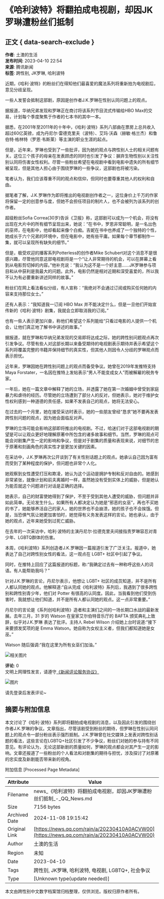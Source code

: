 # 《哈利波特》将翻拍成电视剧，却因JK罗琳遭粉丝们抵制

## 正文 { data-search-exclude }


**作者**: 土澳的生活  
**发布时间**: 2023-04-10 22:54  
**来源**: 腾讯新闻  
**标签**: 跨性别, JK罗琳, 哈利波特  

近期，《哈利·波特》的粉丝们在得知他们最喜爱的魔法系列将重新拍为电视剧后，意见分歧呈现。

一些人发誓会抵制这部剧，原因是创作者J.K.罗琳在性别认同问题上的观点。

据报道，华纳兄弟发现和罗琳正在商讨将该系列节目流式传输给HBO Max的交易，计划每个季度聚焦于作者的七本书的其中一本。

据悉，在2001年至2011年的十年中，《哈利·波特》系列八部曲在票房上总共收入超过60亿英镑，成为丹尼尔·雷德克里夫（波特）、艾玛·沃森（赫敏·格兰杰）和鲁伯特·格林特（罗恩·韦斯莱）等主演的职业生涯的起点。

但是，近年来，罗琳也受到了一些批评，因为她的观点与跨性别人士的相关问题有关。这位三个孩子的母亲在发表顾虑的同时也引发了争议：摒弃生物性别以关注性别认同将伤害女性权利。尽管一些粉丝希望在电视剧中看到电影中遗失的所有细节被呈现，但是其他人担心由于围绕罗琳的一些争议，这部剧也将被污染。

笔者认为，我们应该尊重不同的观点和信仰，但同时也要尊重其他人的权利和自由。

据笔者了解，J.K.罗琳作为即将推出的电视剧创作者之一，这位身价上千万的作家将保留一定的创意参与度，但她不会担任项目的制片人，也不会被列为该系列的创作者。

超级粉丝Sofia Correa(30岁)告诉《卫报》称，这部剧可以成为一个机会，将没有出现在大片中的所有细节呈现出来，她说：“在书中，罗恩非常聪明，是一名出色的巫师，在电影中，他却看起来像个白痴。吉妮在书中也养成了一个独特的个性，她成长于六个兄弟的环境中，但在电影中，她有些平庸。如果每个章节都制作一集，就可以呈现所有缺失的细节。”

但是，极受欢迎的播客系列Potterless的创作者Mike Schubert对这个消息不是很感兴趣，尽管他同意这部电视剧将是一个“让人非常期待的机会，可以在屏幕上看到从电影剪切掉的内容。”他补充说：“我认为这不是一个好主意……JK罗琳参与项目和从中获利是我最大的问题。此外，电影仍然是相对近期和深受喜爱的，所以我不认为有必要重新讲述同样的故事。”

粉丝们在网上看法看似分歧，有人宣称：“我绝对不会通过订阅或购买任何她的内容来支持那位女士。”

还有人表示：“我知道我一订阅 HBO Max 并不能决定什么，但是一旦他们开始宣传新的《哈利·波特》剧集，我就会立即取消我的订阅。”

也有一些人表示更加兴奋，称他们希望这个系列能给“只看过电影的人提供一个机会，让他们真正地了解书中讲述的故事。”

据报道，就在罗琳和华纳兄弟发现的交易即将达成之际，她的跨性别问题观点再次引发争议。尽管有些人对这部长期以来备受期待的电视剧表示期待并表示希望这个系列将覆盖完整的书籍并保持细节的真实性，但其他人则因令人分歧的罗琳观点而表示担忧。

近年来，罗琳因她在跨性别问题上的观点而备受争议。她曾在2019年发推特支持Maya Forstater，一名因在推特上发帖表示“男人不能变成女人”而被解雇的税务专家。

一年后，她在一篇文章中解释了她的立场，并透露了她在第一次婚姻中曾受到家庭暴力和虐待的经历。尽管她的立场遭到了部分人的反对，但她表示，她对于维护女性权利感到一种道德的责任感，如果不发表自己的观点，她将无法安心。

在过去的一个月里，她在接受采访时表示，她的一些朋友曾经“恳求”她不要再发表跨性别问题的观点，因为她会面临反对声。

罗琳的立场可能会影响这部即将推出的电视剧。不过，哈迷们对于这部电视剧的期望是可以让观众更好地理解原著中所包含的诸多故事和细节。当然，罗琳的观点可能会对剧集产生一定的影响和争议，但是对于剧集的质量和表现来说，对细节的忠于原著和刻画角色的真实性才是更加关键的因素。

在采访中，J.K.罗琳再次公开谈到了有关性别话题上的观点。她承认自己因为富有而受到了某种程度的保护，但问题也非常个人化。

她观察到女性遭受打压和欺凌，她认为这个运动是拥护专制和反对自由的。她感到非常紧张，就像计划和前夫离婚时一样，虽然她没有受到实体上的威胁，但是她认为能否就这个问题进行对话是正确的选择。

她表示，自己的财富使她得到了保护，不至于受到其他人遭受的威胁，但问题并非如此简单。无论发生什么，如果所有人都决定认为她是“邪恶的女巫”，再也不买她的书了，她能够养活自己的家人，她的世界也不会崩溃，她的孩子也不会挨饿。但是，当恐惧气氛让她更加害怕时，她觉得有义务发表这样的言论。她也承认，由于她的观点，近年来她受到过死亡威胁。

在去年的一次采访中，哈利·波特的主演丹尼尔·拉德克里夫间接指责罗琳容忍对青少年、LGBTQ群体的伤害。

本周，《哈利波特》系列创造者J.K.罗琳因一篇报道引发了广泛关注。报道中，她表达了自己对跨性别女性的看法，这一观点在 LGBT+ 社区中引起了争议。

同时，在推特上回应了这篇报道的标题，称:“我确定过去有一种称呼这些人的词语。有人能帮助我吗？”

针对J.K.罗琳的言论，丹尼尔表示，他想让 LGBT+ 社区的成员知道，并不是所有人都认同她的观点。他解释道:“自从完成《哈利波特》系列后，我遇到了很多跨性别和跨性别青少年，他们对 Potter 有很高的认同度。因此，当我看到他们受到伤害时，我就想让他们知道，并不是所有人都认同她的观点。这一点非常重要。”

丹尼尔的言论是《系列创哈利波特》造者和主演们之间的一场长期口水战的最新发展。去年三月，31 岁的 Watson 在皇家艾尔伯特音乐厅的 BAFTA 颁奖典礼上致辞，似乎对J.K.罗琳 表达了批评。主持人 Rebel Wilson 介绍她上台时说道:“接下来要颁发奖项的是 Emma Watson。她自称为女权主义者，但我们都知道她是女巫。”

Watson 随后强调:“我在这里为所有女巫们加油。”

![相关图片](https://inews.gtimg.com/newsapp_bt/0/1012205723968_6694/0)

**评论**: 0  
文明上网理性发言，请遵守[《新闻评论服务协议》](https://new.qq.com/static/coralinfo.htm)

![图片](http://inews.gtimg.com/newsapp_ls/0/12597139796/0)

请先登录后发表评论~

## 摘要与附加信息

<!-- tcd_abstract -->
本文讨论了《哈利·波特》系列即将翻拍成电视剧的消息，以及因此引发的围绕创作者J.K.罗琳的争议。文章指出，尽管该剧受到粉丝的期待，但罗琳在性别认同问题上的观点令一部分粉丝表示强烈抵制。J.K.罗琳曾在社交媒体上发表对跨性别话题的看法，这些言论在LGBTQ+社区引发了不少争议，粉丝们对她的参与持有不同意见。有评论认为，无论这部新剧的质量如何，罗琳的观点都会对其产生一定的影响。文章还报道了一些粉丝的个人看法和对剧集的期待与担忧，涉及探讨了对原著的忠实度及新剧能否带来新的视角。
<!-- tcd_abstract_end -->

附加信息 [Processed Page Metadata]

| Attribute       | Value                                  |
|-----------------|----------------------------------------|
| Filename        | news_《哈利波特》将翻拍成电视剧，却因JK罗琳遭粉丝们抵制_-_QQ_News.md                             |
| Size            | 7156 bytes                           |
| Archived Date   | 2024-11-08 19:15:42                             |
| Original Link   | [https://news.qq.com/rain/a/20230410A0ACVW00](https://news.qq.com/rain/a/20230410A0ACVW00)                       |
| Author          | 土澳的生活                               |
| Region          | 未知                               |
| Date            | 2023-04-10                                 |
| Tags            | 跨性别, JK罗琳, 哈利波特, 电视剧, LGBTQ+, 社会争议                                 |
| Type            | [Unknown type(update needed)]                                 |
<!-- tcd_table_end -->

本文由跨性别中文数字档案馆归档整理，仅供浏览。版权归原作者所有。
